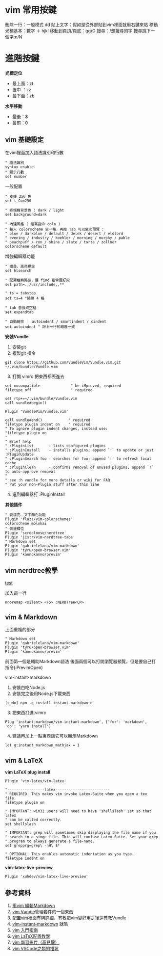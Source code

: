 # vim 常用按鍵
刪除一行：一般模式 dd
貼上文字：假如是從外部貼到vim裡面就用右鍵來貼
移動光標基本：數字 ＋ hjkl
移動到頁頂/頁底：gg/G
搜尋：/想搜尋的字
搜尋跳下一個字:n/N


# 進階按鍵

**光標定位**
- 最上面：zt
- 置中  ：zz
- 最下面：zb

**水平移動**
- 最後：$
- 最前：0


## vim 基礎設定

在vim裡面加入語法識別和行數
```vim
" 語法識別
syntax enable
" 顯示行數
set number
```
一般配置
```vim
" 支援 256 色
set t_Co=256

" 終端機背景色 : dark / light
set background=dark

" 內建風格 ( 縮寫指令 colo )
" 輸入 colorscheme 空一格，再按 Tab 可以依次預覽 : 
" blue / darkblue / default / delek / desert / eldlord
" evening / industry / koehler / morning / murphy / pable
" peachpuff / ron / shine / slate / torte / zollner
colorscheme default
```

增強編輯器功能
```vim
" 搜尋，高亮標註
set hlsearch

" 配置檔案路徑，讓 find 指令更好用
set path=.,/usr/include,,**

" ts = tabstop
set ts=4 "縮排 4 格

" tab 替換成空格
set expandtab

" 自動縮排 ｜ autoindent / smartindent / cindent
set autoindent " 跟上一行的縮進一致
```

**安裝Vundle**
1. 安裝git
2. 複製git 指令 <br>

~~~
git clone https://github.com/VundleVim/Vundle.vim.git ~/.vim/bundle/Vundle.vim 
~~~

3. 打開 vimrc 把東西都丟進去



```
set nocompatible              " be iMproved, required
filetype off                  " required

set rtp+=~/.vim/bundle/Vundle.vim
call vundle#begin()

Plugin 'VundleVim/Vundle.vim'

call vundle#end()            " required
filetype plugin indent on    " required
" To ignore plugin indent changes, instead use:
"filetype plugin on
"
" Brief help
" :PluginList       - lists configured plugins
" :PluginInstall    - installs plugins; append `!` to update or just :PluginUpdate
" :PluginSearch foo - searches for foo; append `!` to refresh local cache
" :PluginClean      - confirms removal of unused plugins; append `!` to auto-approve removal
"
" see :h vundle for more details or wiki for FAQ
" Put your non-Plugin stuff after this line
```

4. 進到編輯器打 :PluginInstall

**其他插件**

```
" 變漂亮、文字顏色功能
Plugin 'flazz/vim-colorschemes'
colorscheme molokai
" 側邊欄位
Plugin 'scrooloose/nerdtree'
Plugin 'jistr/vim-nerdtree-tabs'
" Markdown set
Plugin 'gabrielelana/vim-markdown'
Plugin 'tyru/open-browser.vim'
Plugin 'kannokanno/previm'

```

## vim nerdtree教學


[test](https://blog.longwin.com.tw/2009/02/vim-tree-explorer-nerdtree-plugin-2009/)

加入這一行
~~~
nnoremap <silent> <F5> :NERDTree<CR>
~~~


## vim & Markdown
上面重複的部分
```
" Markdown set
Plugin 'gabrielelana/vim-markdown'
Plugin 'tyru/open-browser.vim'
Plugin 'kannokanno/previm'

```
前面第一個是輔助Markdown語法
後面兩個可以打開瀏覽器預覽，但是要自己打指令(:PrevimOpen)

vim-instant-markdown 

1. 安裝白吃Node.js
2. 安裝完之後用Node.js下載東西
```
[sudo] npm -g install instant-markdown-d
```
3. 把東西打進.vimrc
```
Plug 'instant-markdown/vim-instant-markdown', {'for': 'markdown', 'do': 'yarn install'}
```

4. 建議再加上一點東西讓它可以顯示Markdown

~~~ 
let g:instant_markdown_mathjax = 1 
~~~

## vim & LaTeX

**vim LaTeX plug install**

```
Plugin 'vim-latex/vim-latex'

"-----------------latex-------------------------
" REQUIRED. This makes vim invoke Latex-Suite when you open a tex file.
filetype plugin on

" IMPORTANT: win32 users will need to have 'shellslash' set so that latex
" can be called correctly.
set shellslash

" IMPORTANT: grep will sometimes skip displaying the file name if you
" search in a singe file. This will confuse Latex-Suite. Set your grep
" program to always generate a file-name.
set grepprg=grep\ -nH\ $*

" OPTIONAL: This enables automatic indentation as you type.
filetype indent on
```   

**vim-latex-live-preview**
```
Plugin 'xuhdev/vim-latex-live-preview'
```   



## 參考資料

1. [用vim 編輯Markdown](https://fokayx.com/2018/01/21/markdown-extension-on-vim.html)
2. [vim Vundle](https://github.com/VundleVim/Vundle.vim)管理套件的一個東西
3. [配置vim](https://ithelp.ithome.com.tw/articles/10258222)裡面有夠詳細，有教把vim變好用之後還有教Vundle
4. [vim-instant-markdown](https://github.com/instant-markdown/vim-instant-markdown) 就酷
5. [vim 入門指南](https://ithelp.ithome.com.tw/articles/10255325?sc=pl)
6. [vim LaTeX配置教學](https://noootown.com/osx-vim-latex/)
7. [vim 學習影片（高見龍）](https://www.youtube.com/playlist?list=PLBd8JGCAcUAH56L2CYF7SmWJYKwHQYUDI)
8. [vim VSCode之類的推坑](https://medium.com/guy-chien/%E6%93%81%E6%8A%B1-vim-%E8%AE%93%E4%BD%A0%E7%9A%84%E6%99%82%E9%96%93%E4%B8%8D%E6%B5%AA%E8%B2%BB%E5%9C%A8%E7%B7%A8%E8%BC%AF%E4%B8%8A-f557d8e3e87e)
